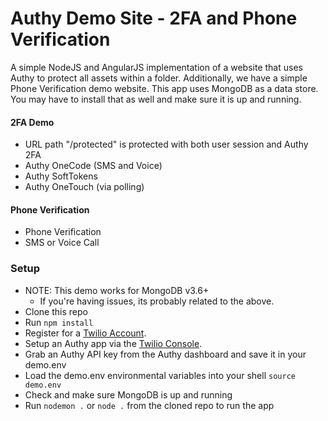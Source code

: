 # Authy Demo Site - 2FA and Phone Verification

A simple NodeJS and AngularJS implementation of a website that uses Authy to protect all assets within a folder.  Additionally, we have a simple Phone Verification demo website.
This app uses MongoDB as a data store.  You may have to install that as well and make sure it is up and running.

#### 2FA Demo
- URL path "/protected" is protected with both user session and Authy 2FA
- Authy OneCode (SMS and Voice)
- Authy SoftTokens
- Authy OneTouch (via polling)

#### Phone Verification
- Phone Verification
- SMS or Voice Call

### Setup
- NOTE:  This demo works for MongoDB v3.6+
  - If you're having issues, its probably related to the above. 
- Clone this repo
- Run `npm install`
- Register for a [Twilio Account](https://www.twilio.com/).
- Setup an Authy app via the [Twilio Console](https://twilio.com/console).
- Grab an Authy API key from the Authy dashboard and save it in your demo.env
- Load the demo.env environmental variables into your shell `source demo.env`
- Check and make sure MongoDB is up and running
- Run `nodemon .` or `node .` from the cloned repo to run the app
